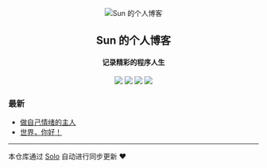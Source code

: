 <p align="center"><img alt="Sun 的个人博客" src="https://timgsa.baidu.com/timg?image&quality=80&size=b9999_10000&sec=1569520000074&di=c3de5f49ffa9de5903a1929f80a46a7e&imgtype=0&src=http%3A%2F%2Fpic.51yuansu.com%2Fpic2%2Fcover%2F00%2F32%2F61%2F5810fb3ddc9a4_610.jpg"></p><h2 align="center">
Sun 的个人博客
</h2>

<h4 align="center">记录精彩的程序人生</h4>
<p align="center"><a title="Sun 的个人博客" target="_blank" href="https://github.com/sunkm/solo-blog"><img src="https://img.shields.io/github/last-commit/sunkm/solo-blog.svg?style=flat-square&color=FF9900"></a>
<a title="GitHub repo size in bytes" target="_blank" href="https://github.com/sunkm/solo-blog"><img src="https://img.shields.io/github/repo-size/sunkm/solo-blog.svg?style=flat-square"></a>
<a title="Solo Version" target="_blank" href="https://github.com/b3log/solo/releases"><img src="https://img.shields.io/badge/solo-3.6.5-f1e05a.svg?style=flat-square&color=blueviolet"></a>
<a title="Hits" target="_blank" href="https://github.com/b3log/hits"><img src="https://hits.b3log.org/sunkm/solo-blog.svg"></a></p>

### 最新

* [做自己情绪的主人](https://blog.cnzhizi.com/qx)
* [世界，你好！](https://blog.cnzhizi.com/hello)



---

本仓库通过 [Solo](https://github.com/b3log/solo) 自动进行同步更新 ❤️ 